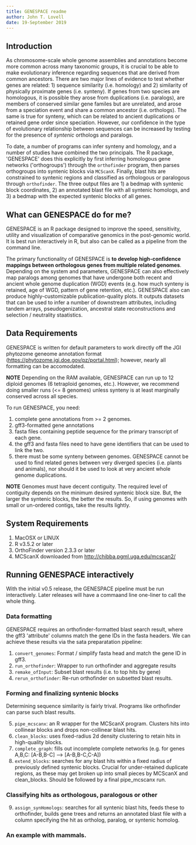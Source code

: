 ```yaml
---
title: GENESPACE readme
author: John T. Lovell
date: 19-September 2019
---
```


## Introduction

As chromosome-scale whole genome assemblies and annotations become more common across many taxonomic groups, it is crucial to be able to make evolutionary inference regarding sequences that are derived from common ancestors. There are two major lines of evidence to test whether genes are related: 1) sequence similarity (i.e. homology) and 2) similarity of physically proximate genes (i.e. synteny). If genes from two species are homologous, it is possible they arose from duplications (i.e. paralogs), are members of conserved similar gene familes but are unrelated, and arose from a speciation event and share a common ancestor (i.e. orthologs). The same is true for synteny, which can be related to ancient duplications or retained gene order since speciation. However, our confidence in the type of evolutionary relationship between sequences can be increased by testing for the presence of *syntenic* orthologs and paralogs. 

To date, a number of programs can infer synteny and homology, and a number of studies have combined the two principals. The R package, 'GENESPACE' does this explicitly by first inferring homologous gene networks ('orthogroups') through the `orthofinder` program, then parses orthogroups into syntenic blocks via `MCScanX`. Finally, blast hits are constrained to syntenic regions and classified as orthologous or paralogous through `orthofinder`. The three output files are 1) a bedmap with syntenic block coordinates, 2) an annotated blast file with all syntenic homologs, and 3) a bedmap with the expected syntenic blocks of all genes.

## What can GENESPACE do for me?

GENESPACE is an R package designed to improve the speed, sensitivity, utility and visualization of comparative genomics in the post-genomic world. It is best run interactively in R, but also can be called as a pipeline from the command line. 

The primary functionality of GENESPACE is **to develop high-confidence mappings between orthologous genes from multiple related genomes**. Depending on the system and parameters, GENESPACE can also effectively map paralogs among genomes that have undergone both recent and ancient whole genome duplication (WGD) events (e.g. how much synteny is retained, age of WGD, pattern of gene retention, etc.). GENESPACE also can produce highly-customizable publication-quality plots. It outputs datasets that can be used to infer a number of downstream attributes, including tandem arrays, pseudogenization, ancestral state reconstructions and selection / neutrality staatistics. 

##  Data Requirements

GENESPACE is written for default parameters to work directly off the JGI phytozome geneome annotation format (https://phytozome.jgi.doe.gov/pz/portal.html); however, nearly all formatting can be accomodated. 

**NOTE** Depending on the RAM available, GENESPACE can run up to 12 diploid genomes (6 tetraploid genomes, etc.). However, we recommend doing smaller runs (<= 8 genomes) unless synteny is at least marginally conserved across all species. 

To run GENESPACE, you need:

1. complete gene annotations from >= 2 genomes. 
2. gff3-formatted gene annotations 
3. fasta files containing peptide sequence for the primary transcript of each gene.
4. the gff3 and fasta files need to have gene identifiers that can be used to link the two.
5. there must be some synteny between genomes. GENESPACE cannot be used to find related genes between very diverged species (i.e. plants and animals), nor should it be used to look at very ancient whole genome duplications. 

**NOTE** Genomes must have decent contiguity. The required level of contiguity depends on the minimum desired syntenic block size. But, the larger the syntenic blocks, the better the results. So, if using genomes with small or un-ordered contigs, take the results lightly. 

## System Requirements

1. MacOSX or LINUX 
2. R v3.5.2 or later
3. OrthoFinder version 2.3.3 or later
4. MCScanX downloaded from http://chibba.pgml.uga.edu/mcscan2/


## Running GENESPACE interactively

With the initial v0.5 release, the GENESPACE pipeline must be run interactively. Later releases will have a commaand line one-liner to call the whole thing. 

### Data formatting 

GENESPACE requires an orthofinder-formatted blast search result, where the gff3 'attribute' columns match the gene IDs in the fasta headers. We can achieve these results via the sata preparatation pipeline:

1. `convert_genomes`: Format / simplify fasta head and match the gene ID in gff3. 
2. `run_orthofinder`: Wrapper to run orthofinder and aggregate results
3. `remake_ofInput`: Subset blast results (i.e. to top hits by gene)
4. `rerun_orthofinder`: Re-run orthofinder on subsetted blast results.

### Forming and finalizing syntenic blocks

Determining sequence similarity is fairly trival. Programs like orthofinder can parse such blast results. 

5. `pipe_mcscanx`: an R wrapper for the MCScanX program. Clusters hits into collinear blocks and drops non-collinear blast hits. 
6. `clean_blocks`: uses fixed-radius 2d density clustering to retain hits in high-quality blocks. 
7. `complete_graph`: fills out incomplete complete networks (e.g. for genes A,B,C: [A-B,B-C] --> [A-B,B-C,C-A])
8. `extend_blocks`: searches for any blast hits within a fixed radius of previously defined syntenic blocks. Crucial for under-retained duplicate regions, as these may get broken up into small pieces by MCScanX and clean_blocks. Should be followed by a final pipe_mcscanx run. 

### Classifying hits as orthologous, paralogous or other

9. `assign_synHomologs`: searches for all syntenic blast hits, feeds these to orthofinder, builds gene trees and returns an annotated blast file with a column specifying the hit as ortholog, paralog, or syntenic homolog.

### An example with mammals. 








